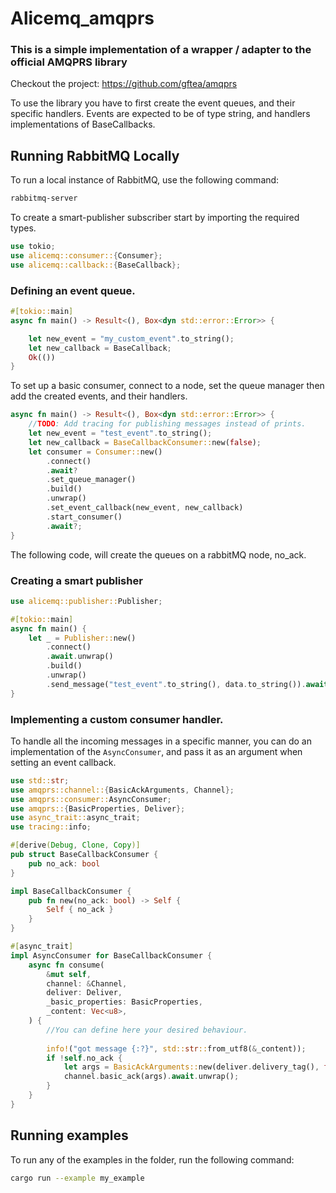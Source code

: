 # Alicemq_amqprs
### This is a simple implementation of a wrapper / adapter to the official AMQPRS library

Checkout the project: https://github.com/gftea/amqprs

To use the library you have to first create the event queues, and their specific handlers.
Events are expected to be of type string, and handlers implementations of BaseCallbacks.

## Running RabbitMQ Locally

To run a local instance of RabbitMQ, use the following command:

```zsh
rabbitmq-server
```

To create a smart-publisher subscriber start by importing the required types.
```rust
use tokio;
use alicemq::consumer::{Consumer};
use alicemq::callback::{BaseCallback};
```

### Defining an event queue.
```rust
#[tokio::main]
async fn main() -> Result<(), Box<dyn std::error::Error>> {

    let new_event = "my_custom_event".to_string();
    let new_callback = BaseCallback;
    Ok(())
}
```

To set up a basic consumer, connect to a node, set the queue manager
then add the created events, and their handlers.

````rust
async fn main() -> Result<(), Box<dyn std::error::Error>> {
    //TODO: Add tracing for publishing messages instead of prints.
    let new_event = "test_event".to_string();
    let new_callback = BaseCallbackConsumer::new(false);
    let consumer = Consumer::new()
        .connect()
        .await?
        .set_queue_manager()
        .build()
        .unwrap()
        .set_event_callback(new_event, new_callback)
        .start_consumer()
        .await?;
}
````
The following code, will create the queues on a rabbitMQ node, no_ack.

### Creating a smart publisher
```rust
use alicemq::publisher::Publisher;

#[tokio::main]
async fn main() {
    let _ = Publisher::new()
        .connect()
        .await.unwrap()
        .build()
        .unwrap()
        .send_message("test_event".to_string(), data.to_string()).await;
}
```

### Implementing a custom consumer handler.

To handle all the incoming messages in a specific manner, you can do an implementation 
of the ```AsyncConsumer```, and pass it as an argument when setting an event callback.

```rust
use std::str;
use amqprs::channel::{BasicAckArguments, Channel};
use amqprs::consumer::AsyncConsumer;
use amqprs::{BasicProperties, Deliver};
use async_trait::async_trait;
use tracing::info;

#[derive(Debug, Clone, Copy)]
pub struct BaseCallbackConsumer {
    pub no_ack: bool
}

impl BaseCallbackConsumer {
    pub fn new(no_ack: bool) -> Self {
        Self { no_ack }
    }
}

#[async_trait]
impl AsyncConsumer for BaseCallbackConsumer {
    async fn consume(
        &mut self,
        channel: &Channel,
        deliver: Deliver,
        _basic_properties: BasicProperties,
        _content: Vec<u8>,
    ) {
        //You can define here your desired behaviour.
        
        info!("got message {:?}", std::str::from_utf8(&_content));
        if !self.no_ack {
            let args = BasicAckArguments::new(deliver.delivery_tag(), false);
            channel.basic_ack(args).await.unwrap();
        }
    }
}

```

## Running examples

To run any of the examples in the folder, run the following command:

```zsh
cargo run --example my_example
```
